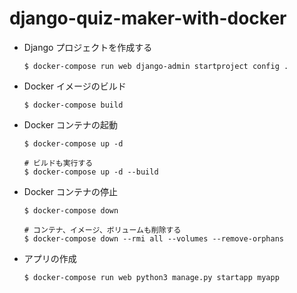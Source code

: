 # django-quiz-maker-with-docker

- Django プロジェクトを作成する

  ```
  $ docker-compose run web django-admin startproject config .
  ```

- Docker イメージのビルド

  ```
  $ docker-compose build
  ```

- Docker コンテナの起動

  ```
  $ docker-compose up -d

  # ビルドも実行する
  $ docker-compose up -d --build
  ```

- Docker コンテナの停止

  ```
  $ docker-compose down

  # コンテナ、イメージ、ボリュームも削除する
  $ docker-compose down --rmi all --volumes --remove-orphans
  ```

- アプリの作成

  ```
  $ docker-compose run web python3 manage.py startapp myapp
  ```
